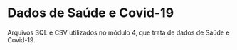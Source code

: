 # Dados de Saúde e Covid-19
Arquivos SQL e CSV utilizados no módulo 4, que trata de dados de Saúde e Covid-19.
